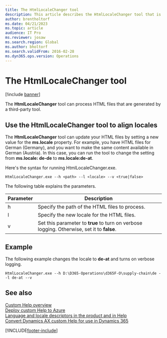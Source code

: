 ```yaml
---
title: The HtmlLocaleChanger tool
description: This article describes the HtmlLocaleChanger tool that is included in the Custom Help Toolkit for finance and operations apps.
author: brentholtorf
ms.date: 04/21/2023
ms.topic: article
audience: IT Pro
ms.reviewer: josaw
ms.search.region: Global
ms.author: bholtorf
ms.search.validFrom: 2016-02-28
ms.dyn365.ops.version: Operations
---
```


# The HtmlLocaleChanger tool

[!include [banner](../includes/banner.md)]

The **HtmlLocaleChanger** tool can process HTML files that are generated by a third-party tool.

## <a name="htmllocale"></a>Use the HtmlLocaleChanger tool to align locales

The **HtmlLocaleChanger** tool can update your HTML files by setting a new value for the **ms.locale** property. For example, you have HTML files for German (Germany), and you want to make the same content available in German (Austria). In this case, you can run the tool to change the setting from **ms.locale: de-de** to **ms.locale:de-at**.

Here's the syntax for running HtmlLocaleChanger.exe.

```
HtmlLocaleChanger.exe --h <path> --l <locale> --v <true|false>
```

The following table explains the parameters.

| Parameter | Description |
|-----------|-------------|
| h | Specify the path of the HTML files to process. |
| l | Specify the new locale for the HTML files. |
| v | Set this parameter to **true** to turn on verbose logging. Otherwise, set it to **false**. |

## Example

The following example changes the locale to **de-at** and turns on verbose logging.

```
HtmlLocaleChanger.exe --h D:\D365-Operations\d365F-O\supply-chain\de --l de-at --v
```

## See also

[Custom Help overview](custom-help-overview.md)  
[Deploy custom Help to Azure](walkthrough-help-azure.md)  
[Language and locale descriptors in the product and in Help](language-locale.md)  
[Convert Dynamics AX custom Help for use in Dynamics 365](migrate-dynamicsax2012.md)

[!INCLUDE[footer-include](../../../includes/footer-banner.md)]